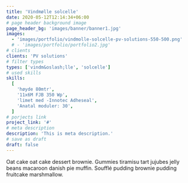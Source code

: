```yaml
---
title: 'Vindmølle solcelle'
date: 2020-05-12T12:14:34+06:00
# page header background image
page_header_bg: 'images/banner/banner1.jpg'
images:
  - 'images/portfolio/vindmolle-solcelle-pv-solutions-550-500.png'
  # - 'images/portfolio/portfolio2.jpg'
# clients
clients: 'PV solutions'
# filter types
types: ['vindm&oslash;lle', 'solcelle']
# used skills
skills:
  [
    'høyde 80mtr',
    '11x6M FJB 350 Wp',
    'limet med -Innotec Adheseal',
    'Anatal moduler: 30',
  ]
# porjects link
project_link: '#'
# meta description
description: 'This is meta description.'
# save as draft
draft: false
---
```


Oat cake oat cake dessert brownie. Gummies tiramisu tart jujubes jelly beans macaroon danish pie muffin. Soufflé pudding brownie pudding fruitcake marshmallow.
